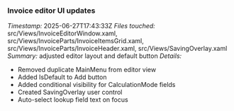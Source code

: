 ### Invoice editor UI updates
*Timestamp:* 2025-06-27T17:43:33Z
*Files touched:* src/Views/InvoiceEditorWindow.xaml, src/Views/InvoiceParts/InvoiceItemsGrid.xaml, src/Views/InvoiceParts/InvoiceHeader.xaml, src/Views/SavingOverlay.xaml
*Summary:* adjusted editor layout and default button
*Details:*
- Removed duplicate MainMenu from editor view
- Added IsDefault to Add button
- Added conditional visibility for CalculationMode fields
- Created SavingOverlay user control
- Auto-select lookup field text on focus
